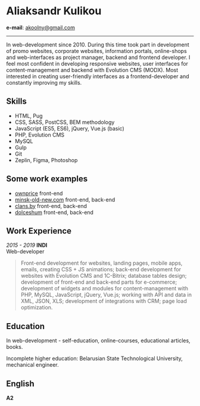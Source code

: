 # Aliaksandr Kulikou

**e-mail**: akoolny@gmail.com

---

In web-development since 2010. During this time took part in development of promo websites, corporate websites, information portals, online-shops and web-interfaces as project manager, backend and frontend developer. I feel most confident in developing responsive websites, user interfaces for content-management and backend with Evolution CMS (MODX). Most interested in creating user-friendly interfaces as a frontend-developer and constantly improving my skills.

## Skills
- HTML, Pug
- CSS, SASS, PostCSS, BEM methodology
- JavaScript (ES5, ES6), jQuery, Vue.js (basic)
- PHP, Evolution CMS
- MySQL
- Gulp
- Git
- Zeplin, Figma, Photoshop

## Some work examples
- [ownprice](http://akool.ru/p/own/) front-end
- [minsk-old-new.com](http://minsk-old-new.com) front-end, back-end
- [clans.by](http://clans.by) front-end, back-end
- [dolceshum](http://akool.ru/p/dolce/) front-end, back-end

## Work Experience
*2015 - 2019* **INDI**  
Web-developer
> Front-end development for websites, landing pages, mobile apps, emails, creating CSS + JS animations; back-end development for websites with Evolution CMS and 1C-Bitrix; database tables design; development of front-end and back-end parts for e-commerce; development of widgets and modules for content-management with PHP, MySQL, JavaScript, jQuery, Vue.js; working with API and data in XML, JSON, XLS; development of integrations with CRM; page load optimization.

## Education
In web-development - self-education, online-courses, educational articles, books.

Incomplete higher education: Belarusian State Technological University, mechanical engineer.

## English
**A2**
